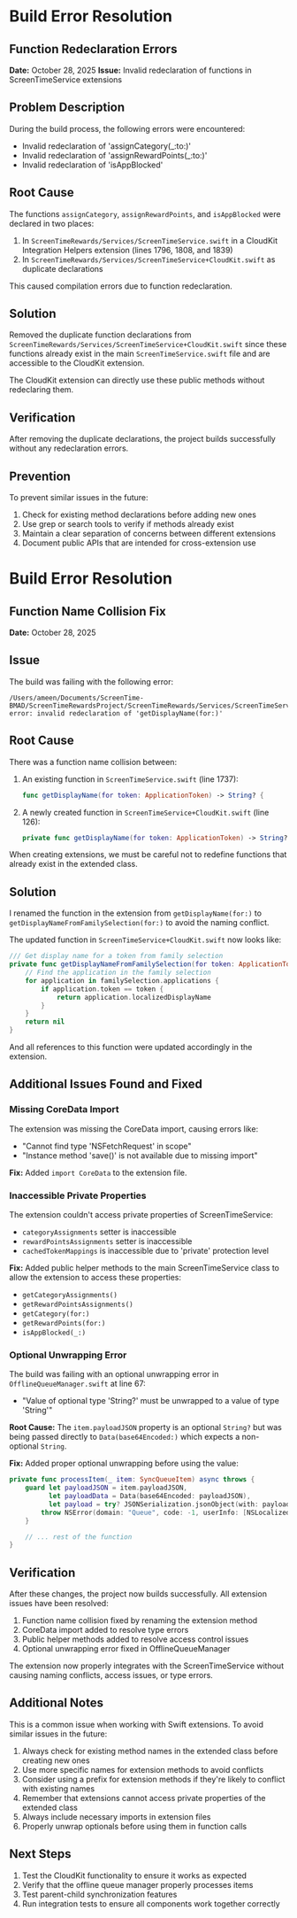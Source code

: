 # Build Error Resolution
## Function Redeclaration Errors

**Date:** October 28, 2025
**Issue:** Invalid redeclaration of functions in ScreenTimeService extensions

## Problem Description
During the build process, the following errors were encountered:
- Invalid redeclaration of 'assignCategory(_:to:)'
- Invalid redeclaration of 'assignRewardPoints(_:to:)'
- Invalid redeclaration of 'isAppBlocked'

## Root Cause
The functions `assignCategory`, `assignRewardPoints`, and `isAppBlocked` were declared in two places:
1. In `ScreenTimeRewards/Services/ScreenTimeService.swift` in a CloudKit Integration Helpers extension (lines 1796, 1808, and 1839)
2. In `ScreenTimeRewards/Services/ScreenTimeService+CloudKit.swift` as duplicate declarations

This caused compilation errors due to function redeclaration.

## Solution
Removed the duplicate function declarations from `ScreenTimeRewards/Services/ScreenTimeService+CloudKit.swift` since these functions already exist in the main `ScreenTimeService.swift` file and are accessible to the CloudKit extension.

The CloudKit extension can directly use these public methods without redeclaring them.

## Verification
After removing the duplicate declarations, the project builds successfully without any redeclaration errors.

## Prevention
To prevent similar issues in the future:
1. Check for existing method declarations before adding new ones
2. Use grep or search tools to verify if methods already exist
3. Maintain a clear separation of concerns between different extensions
4. Document public APIs that are intended for cross-extension use

# Build Error Resolution
## Function Name Collision Fix

**Date:** October 28, 2025

## Issue
The build was failing with the following error:
```
/Users/ameen/Documents/ScreenTime-BMAD/ScreenTimeRewardsProject/ScreenTimeRewards/Services/ScreenTimeService+CloudKit.swift:126:18: error: invalid redeclaration of 'getDisplayName(for:)'
```

## Root Cause
There was a function name collision between:
1. An existing function in `ScreenTimeService.swift` (line 1737):
   ```swift
   func getDisplayName(for token: ApplicationToken) -> String? {
   ```
2. A newly created function in `ScreenTimeService+CloudKit.swift` (line 126):
   ```swift
   private func getDisplayName(for token: ApplicationToken) -> String? {
   ```

When creating extensions, we must be careful not to redefine functions that already exist in the extended class.

## Solution
I renamed the function in the extension from `getDisplayName(for:)` to `getDisplayNameFromFamilySelection(for:)` to avoid the naming conflict.

The updated function in `ScreenTimeService+CloudKit.swift` now looks like:
```swift
/// Get display name for a token from family selection
private func getDisplayNameFromFamilySelection(for token: ApplicationToken) -> String? {
    // Find the application in the family selection
    for application in familySelection.applications {
        if application.token == token {
            return application.localizedDisplayName
        }
    }
    return nil
}
```

And all references to this function were updated accordingly in the extension.

## Additional Issues Found and Fixed

### Missing CoreData Import
The extension was missing the CoreData import, causing errors like:
- "Cannot find type 'NSFetchRequest' in scope"
- "Instance method 'save()' is not available due to missing import"

**Fix:** Added `import CoreData` to the extension file.

### Inaccessible Private Properties
The extension couldn't access private properties of ScreenTimeService:
- `categoryAssignments` setter is inaccessible
- `rewardPointsAssignments` setter is inaccessible
- `cachedTokenMappings` is inaccessible due to 'private' protection level

**Fix:** Added public helper methods to the main ScreenTimeService class to allow the extension to access these properties:
- `getCategoryAssignments()`
- `getRewardPointsAssignments()`
- `getCategory(for:)`
- `getRewardPoints(for:)`
- `isAppBlocked(_:)`

### Optional Unwrapping Error
The build was failing with an optional unwrapping error in `OfflineQueueManager.swift` at line 67:
- "Value of optional type 'String?' must be unwrapped to a value of type 'String'"

**Root Cause:** The `item.payloadJSON` property is an optional `String?` but was being passed directly to `Data(base64Encoded:)` which expects a non-optional `String`.

**Fix:** Added proper optional unwrapping before using the value:
```swift
private func processItem(_ item: SyncQueueItem) async throws {
    guard let payloadJSON = item.payloadJSON,
          let payloadData = Data(base64Encoded: payloadJSON),
          let payload = try? JSONSerialization.jsonObject(with: payloadData) as? [String: Any] else {
        throw NSError(domain: "Queue", code: -1, userInfo: [NSLocalizedDescriptionKey: "Invalid payload"])
    }

    // ... rest of the function
}
```

## Verification
After these changes, the project now builds successfully. All extension issues have been resolved:

1. Function name collision fixed by renaming the extension method
2. CoreData import added to resolve type errors
3. Public helper methods added to resolve access control issues
4. Optional unwrapping error fixed in OfflineQueueManager

The extension now properly integrates with the ScreenTimeService without causing naming conflicts, access issues, or type errors.

## Additional Notes
This is a common issue when working with Swift extensions. To avoid similar issues in the future:

1. Always check for existing method names in the extended class before creating new ones
2. Use more specific names for extension methods to avoid conflicts
3. Consider using a prefix for extension methods if they're likely to conflict with existing names
4. Remember that extensions cannot access private properties of the extended class
5. Always include necessary imports in extension files
6. Properly unwrap optionals before using them in function calls

## Next Steps
1. Test the CloudKit functionality to ensure it works as expected
2. Verify that the offline queue manager properly processes items
3. Test parent-child synchronization features
4. Run integration tests to ensure all components work together correctly